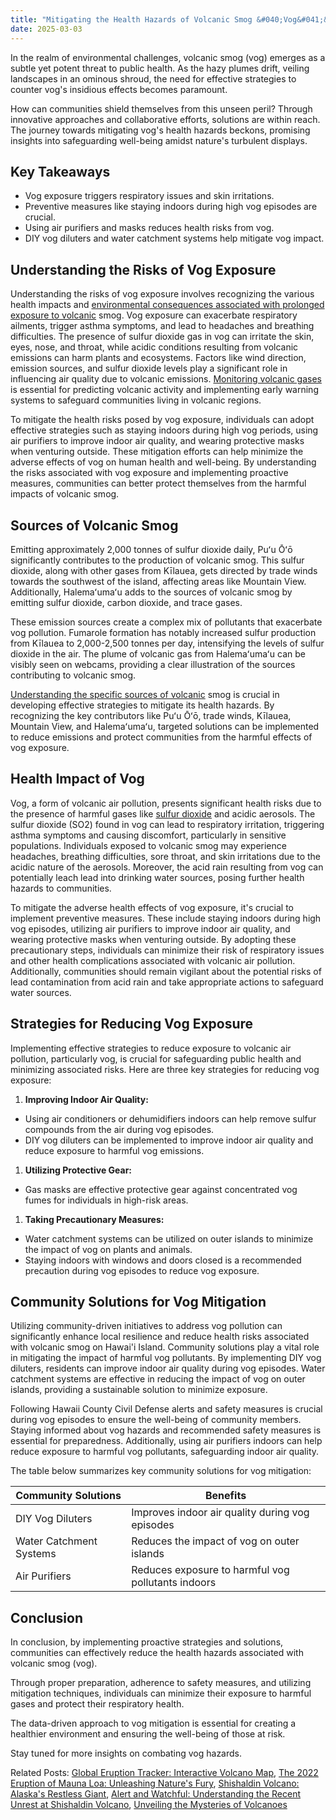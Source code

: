 ```yaml
---
title: "Mitigating the Health Hazards of Volcanic Smog &#040;Vog&#041;&#058; Strategies and Solutions"
date: 2025-03-03
---
```


In the realm of environmental challenges, volcanic smog (vog) emerges as a subtle yet potent threat to public health. As the hazy plumes drift, veiling landscapes in an ominous shroud, the need for effective strategies to counter vog's insidious effects becomes paramount.

How can communities shield themselves from this unseen peril? Through innovative approaches and collaborative efforts, solutions are within reach. The journey towards mitigating vog's health hazards beckons, promising insights into safeguarding well-being amidst nature's turbulent displays.

## Key Takeaways

- Vog exposure triggers respiratory issues and skin irritations.
- Preventive measures like staying indoors during high vog episodes are crucial.
- Using air purifiers and masks reduces health risks from vog.
- DIY vog diluters and water catchment systems help mitigate vog impact.

## Understanding the Risks of Vog Exposure

Understanding the risks of vog exposure involves recognizing the various health impacts and [environmental consequences associated with prolonged exposure to volcanic](https://magmamatters.com/geothermal-energy-and-its-volcanic-origins/ "Geothermal Energy and Its Volcanic Origins") smog. Vog exposure can exacerbate respiratory ailments, trigger asthma symptoms, and lead to headaches and breathing difficulties. The presence of sulfur dioxide gas in vog can irritate the skin, eyes, nose, and throat, while acidic conditions resulting from volcanic emissions can harm plants and ecosystems. Factors like wind direction, emission sources, and sulfur dioxide levels play a significant role in influencing air quality due to volcanic emissions. [Monitoring volcanic gases](https://magmamatters.com/the-art-and-science-of-volcano-monitoring/ "The Art and Science of Volcano Monitoring") is essential for predicting volcanic activity and implementing early warning systems to safeguard communities living in volcanic regions.

To mitigate the health risks posed by vog exposure, individuals can adopt effective strategies such as staying indoors during high vog periods, using air purifiers to improve indoor air quality, and wearing protective masks when venturing outside. These mitigation efforts can help minimize the adverse effects of vog on human health and well-being. By understanding the risks associated with vog exposure and implementing proactive measures, communities can better protect themselves from the harmful impacts of volcanic smog.

## Sources of Volcanic Smog

Emitting approximately 2,000 tonnes of sulfur dioxide daily, Puʻu Ōʻō significantly contributes to the production of volcanic smog. This sulfur dioxide, along with other gases from Kīlauea, gets directed by trade winds towards the southwest of the island, affecting areas like Mountain View. Additionally, Halemaʻumaʻu adds to the sources of volcanic smog by emitting sulfur dioxide, carbon dioxide, and trace gases.

These emission sources create a complex mix of pollutants that exacerbate vog pollution. Fumarole formation has notably increased sulfur production from Kīlauea to 2,000-2,500 tonnes per day, intensifying the levels of sulfur dioxide in the air. The plume of volcanic gas from Halemaʻumaʻu can be visibly seen on webcams, providing a clear illustration of the sources contributing to volcanic smog.

[Understanding the specific sources of volcanic](https://magmamatters.com/understanding-volcanic-formation-a-comprehensive-guide/ "Understanding Volcanic Formation: A Comprehensive Guide") smog is crucial in developing effective strategies to mitigate its health hazards. By recognizing the key contributors like Puʻu Ōʻō, trade winds, Kīlauea, Mountain View, and Halemaʻumaʻu, targeted solutions can be implemented to reduce emissions and protect communities from the harmful effects of vog exposure.

## Health Impact of Vog

Vog, a form of volcanic air pollution, presents significant health risks due to the presence of harmful gases like [sulfur dioxide](https://magmamatters.com/the-environmental-impact-of-volcanic-eruptions-2/ "The Environmental Impact of Volcanic Eruptions") and acidic aerosols. The sulfur dioxide (SO2) found in vog can lead to respiratory irritation, triggering asthma symptoms and causing discomfort, particularly in sensitive populations. Individuals exposed to volcanic smog may experience headaches, breathing difficulties, sore throat, and skin irritations due to the acidic nature of the aerosols. Moreover, the acid rain resulting from vog can potentially leach lead into drinking water sources, posing further health hazards to communities.

To mitigate the adverse health effects of vog exposure, it's crucial to implement preventive measures. These include staying indoors during high vog episodes, utilizing air purifiers to improve indoor air quality, and wearing protective masks when venturing outside. By adopting these precautionary steps, individuals can minimize their risk of respiratory issues and other health complications associated with volcanic air pollution. Additionally, communities should remain vigilant about the potential risks of lead contamination from acid rain and take appropriate actions to safeguard water sources.

## Strategies for Reducing Vog Exposure

Implementing effective strategies to reduce exposure to volcanic air pollution, particularly vog, is crucial for safeguarding public health and minimizing associated risks. Here are three key strategies for reducing vog exposure:

1. **Improving Indoor Air Quality:**

- Using air conditioners or dehumidifiers indoors can help remove sulfur compounds from the air during vog episodes.
- DIY vog diluters can be implemented to improve indoor air quality and reduce exposure to harmful vog emissions.

1. **Utilizing Protective Gear:**

- Gas masks are effective protective gear against concentrated vog fumes for individuals in high-risk areas.

1. **Taking Precautionary Measures:**

- Water catchment systems can be utilized on outer islands to minimize the impact of vog on plants and animals.
- Staying indoors with windows and doors closed is a recommended precaution during vog episodes to reduce vog exposure.

## Community Solutions for Vog Mitigation

Utilizing community-driven initiatives to address vog pollution can significantly enhance local resilience and reduce health risks associated with volcanic smog on Hawai'i Island. Community solutions play a vital role in mitigating the impact of harmful vog pollutants. By implementing DIY vog diluters, residents can improve indoor air quality during vog episodes. Water catchment systems are effective in reducing the impact of vog on outer islands, providing a sustainable solution to minimize exposure.

Following Hawaii County Civil Defense alerts and safety measures is crucial during vog episodes to ensure the well-being of community members. Staying informed about vog hazards and recommended safety measures is essential for preparedness. Additionally, using air purifiers indoors can help reduce exposure to harmful vog pollutants, safeguarding indoor air quality.

The table below summarizes key community solutions for vog mitigation:

| **Community Solutions** | **Benefits** |
| --- | --- |
| DIY Vog Diluters | Improves indoor air quality during vog episodes |
| Water Catchment Systems | Reduces the impact of vog on outer islands |
| Air Purifiers | Reduces exposure to harmful vog pollutants indoors |

## Conclusion

In conclusion, by implementing proactive strategies and solutions, communities can effectively reduce the health hazards associated with volcanic smog (vog).

Through proper preparation, adherence to safety measures, and utilizing mitigation techniques, individuals can minimize their exposure to harmful gases and protect their respiratory health.

The data-driven approach to vog mitigation is essential for creating a healthier environment and ensuring the well-being of those at risk.

Stay tuned for more insights on combating vog hazards.

Related Posts: [Global Eruption Tracker: Interactive Volcano Map](https://magmamatters.com/global-eruption-tracker-interactive-volcano-map/), [The 2022 Eruption of Mauna Loa: Unleashing Nature's Fury](https://magmamatters.com/the-2022-eruption-of-mauna-loa-unleashing-natures-fury/), [Shishaldin Volcano: Alaska's Restless Giant](https://magmamatters.com/shishaldin-volcano-alaskas-restless-giant/), [Alert and Watchful: Understanding the Recent Unrest at Shishaldin Volcano](https://magmamatters.com/alert-and-watchful-understanding-the-recent-unrest-at-shishaldin-volcano/), [Unveiling the Mysteries of Volcanoes](https://magmamatters.com/unveiling-the-mysteries-of-volcanoes/)
